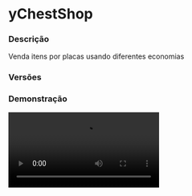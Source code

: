 # yChestShop
<secondary-label ref="management"/>

### Descrição
Venda itens por placas usando diferentes economias

### Versões
<secondary-label ref="1.8"/>
<secondary-label ref="1.9"/>
<secondary-label ref="1.10"/>
<secondary-label ref="1.11"/>
<secondary-label ref="1.12"/>
<secondary-label ref="1.13"/>
<secondary-label ref="1.14"/>
<secondary-label ref="1.15"/>
<secondary-label ref="1.16"/>
<secondary-label ref="1.17"/>
<secondary-label ref="1.18"/>
<secondary-label ref="1.19"/>
<secondary-label ref="1.20"/>

### Demonstração
<video src="//www.youtube.com/watch?v=F9w_SIesY88"/>


<chapter title="Comandos" id="commands" collapsible="true">
<code-block lang="plain text">/ychestshop setowner&nbsp;- Seta o dono da placa
/ychestshop reload&nbsp;- Recarrega as configurações</code-block>
</chapter>

<chapter title="Permissões" id="permissions" collapsible="true">
<code-block lang="plain text">ychestshop.admin - Permissão para o /ychestshop reload e /ychestshop setowner
ychestshop.create - Permissão para criar placas normais
ychestshop.shop.hologram - Permissão para poder habilitar o holograma na loja
ychestshop.shop.name - Permissão para poder trocar o nome na loja
ychestshop.break.other - Permissão para quebrar placas de outros jogadores
ychestshop.break.admin - Permissão para quebrar placas de loja admin
ychestshop.create.admin - Permissão para criar placas de loja admin</code-block>
</chapter>



## Erros comuns
<primary-label ref="errors"/>

Antes de configurar o plugin, revise os pontos listados aqui para evitar problemas frequentes durante a configuração.

<seealso style="cards">
    <category ref="wrs">
        <a href="yplugins.md"></a>        <a href="https://ystoreplugins.com.br/plugins/detalhes/91-yChestShop">Site do plugin yChestShop</a>
    </category>
</seealso>